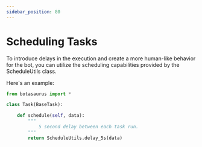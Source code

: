 ```yaml
---
sidebar_position: 80
---
```


# Scheduling Tasks

To introduce delays in the execution and create a more human-like behavior for the bot, you can utilize the scheduling capabilities provided by the ScheduleUtils class. 

Here's an example:


```python 
from botasaurus import *

class Task(BaseTask):

    def schedule(self, data):
        """
            5 second delay between each task run.
        """
        return ScheduleUtils.delay_5s(data)
```